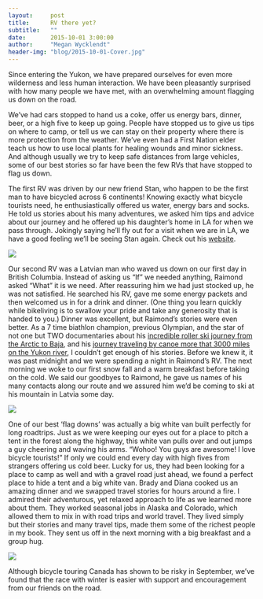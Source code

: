```yaml
---
layout:     post
title:      RV there yet?
subtitle:   ""
date:       2015-10-01 3:00:00
author:     "Megan Wycklendt"
header-img: "blog/2015-10-01-Cover.jpg"
---
```

Since entering the Yukon, we have prepared ourselves for even more wilderness and less human interaction. We have been pleasantly surprised with how many people we have met, with an overwhelming amount flagging us down on the road.

We’ve had cars stopped to hand us a coke, offer us energy bars, dinner, beer, or a high five to keep up going. People have stopped us to give us tips on where to camp, or tell us we can stay on their property where there is more protection from the weather. We’ve even had a First Nation elder teach us how to use local plants for healing wounds and minor sickness. And although usually we try to keep safe distances from large vehicles, some of our best stories so far have been the few RVs that have stopped to flag us down.

The first RV was driven by our new friend Stan, who happen to be the first man to have bicycled across 6 continents! Knowing exactly what bicycle tourists need, he enthusiastically offered us water, energy bars and socks. He told us stories about his many adventures, we asked him tips and advice about our journey and he offered up his daughter’s home in LA for when we pass through. Jokingly saying he’ll fly out for a visit when we are in LA, we have a good feeling we’ll be seeing Stan again.
Check out his [website](http://www.goforitadventures.com/).

<img class="img-responsive center-block" src ="{{ site.url }}/blog/2015-10-01-Stan.jpg"/>

Our second  RV was a Latvian man who waved us down on our first day in British Columbia. Instead of asking us “If” we needed anything, Raimond asked “What” it is we need. After reassuring him we had just stocked up, he was not satisfied. He searched his RV, gave me some energy packets and then welcomed us in for a drink and dinner. (One thing you learn quickly while bikeliving is to swallow your pride and take any generosity that is handed to you.) Dinner was excellent, but Raimond’s stories
were even better.  As a 7 time biathlon champion, previous Olympian, and the star of not one but TWO documentaries about his [incredible roller ski journey from the Arctic to Baja](http://atobrollerski.com/), and his [journey traveling by canoe more that 3000 miles on the Yukon river](http://onthewayoffreedom.com/en/catalogue/dvd-touched-by-yukon/), I couldn’t get enough of his stories. Before we knew it, it was past midnight and we were spending a night in Raimond’s RV. The next morning we woke to our first snow fall and a warm breakfast before taking on the cold. We said our goodbyes to Raimond, he gave us names of his many contacts along our route and we assured him we’d be coming to ski at his mountain in Latvia some day.

<img class="img-responsive center-block" src ="{{ site.url }}/blog/2015-10-01-Raymond.jpg"/>

One of our best ‘flag downs’ was actually a big white van built perfectly for long roadtrips. Just as we were keeping our eyes out for a place to pitch a tent in the forest along the highway, this white van pulls over and out jumps a guy cheering and waving his arms. “Wohoo! You guys are awesome! I love bicycle tourists!” If only we could end every day with high fives from strangers offering us cold beer. Lucky for us, they had been looking for a place to camp as well and with a gravel road just ahead, we found a perfect place to hide a tent and a big white van. Brady and Diana cooked us an amazing dinner and we swapped travel stories for hours around a fire. I admired their adventurous, yet relaxed approach to life as we learned more about them. They worked seasonal jobs in Alaska and Colorado, which allowed them to mix in with road trips and world travel. They lived simply but their stories and many travel tips, made them some of the richest people in my book. They sent us off in the next morning with a big breakfast and a group hug.

<img class="img-responsive center-block" src ="{{ site.url }}/blog/2015-10-01-Van.jpg"/>

Although bicycle touring Canada has shown to be risky in September, we’ve found that the race with winter is easier with support and encouragement from our friends on the road.
